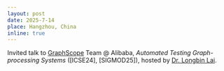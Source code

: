 ```yaml
---
layout: post
date: 2025-7-14
place: Hangzhou, China
inline: true
---
```

Invited talk to [GraphScope](https://github.com/alibaba/graphscope) Team @ Alibaba, *Automated Testing Graph-processing Systems* ([ICSE24], [SIGMOD25]), hosted by [Dr. Longbin Lai](https://lai.me/).

